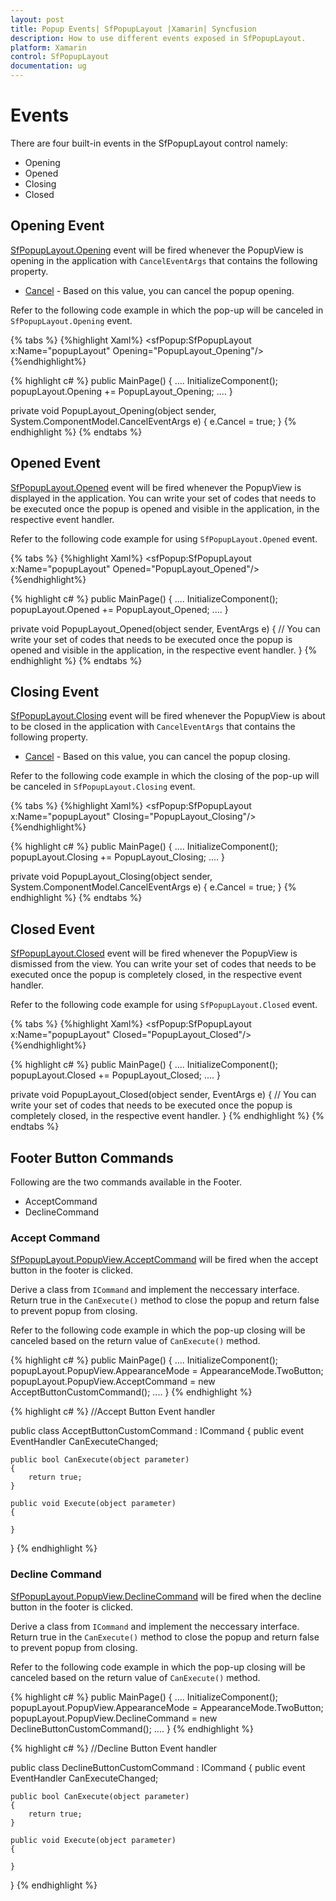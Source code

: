 ```yaml
---
layout: post
title: Popup Events| SfPopupLayout |Xamarin| Syncfusion
description: How to use different events exposed in SfPopupLayout.
platform: Xamarin
control: SfPopupLayout
documentation: ug
--- 
```


# Events

There are four built-in events in the SfPopupLayout control namely:

* Opening
* Opened
* Closing
* Closed

## Opening Event

[SfPopupLayout.Opening](https://help.syncfusion.com/cr/cref_files/xamarin/sfpopuplayout/Syncfusion.SfPopupLayout.XForms~Syncfusion.XForms.PopupLayout.SfPopupLayout~Opening_EV.html) event will be fired whenever the PopupView is opening in the application with `CancelEventArgs` that contains the following property.

* [Cancel](https://msdn.microsoft.com/query/dev14.query?appId=Dev14IDEF1&l=EN-US&k=k(System.ComponentModel.CancelEventArgs.Cancel)&rd=true) - Based on this value, you can cancel the popup opening.

Refer to the following code example in which the pop-up will be canceled in `SfPopupLayout.Opening` event.

{% tabs %}
{%highlight Xaml%}
<sfPopup:SfPopupLayout x:Name="popupLayout" Opening="PopupLayout_Opening"/>
{%endhighlight%}

{% highlight c# %}
public MainPage()
{
    ....
    InitializeComponent();
    popupLayout.Opening += PopupLayout_Opening;
    ....
}

private void PopupLayout_Opening(object sender, System.ComponentModel.CancelEventArgs e)
{
    e.Cancel = true;
}
{% endhighlight %}
{% endtabs %}

## Opened Event

[SfPopupLayout.Opened](https://help.syncfusion.com/cr/cref_files/xamarin/sfpopuplayout/Syncfusion.SfPopupLayout.XForms~Syncfusion.XForms.PopupLayout.SfPopupLayout~Opened_EV.html) event will be fired whenever the PopupView is displayed in the application.
You can write your set of codes that needs to be executed once the popup is opened and visible in the application, in the respective event handler.

Refer to the following code example for using `SfPopupLayout.Opened` event.

{% tabs %}
{%highlight Xaml%}
<sfPopup:SfPopupLayout x:Name="popupLayout" Opened="PopupLayout_Opened"/>
{%endhighlight%}

{% highlight c# %}
public MainPage()
{
    ....
    InitializeComponent();
    popupLayout.Opened += PopupLayout_Opened;
    ....
}

private void PopupLayout_Opened(object sender, EventArgs e)
{
   // You can write your set of codes that needs to be executed once the popup is opened and visible in the application, in the respective event handler.
}
{% endhighlight %}
{% endtabs %}

## Closing Event

[SfPopupLayout.Closing](https://help.syncfusion.com/cr/cref_files/xamarin/sfpopuplayout/Syncfusion.SfPopupLayout.XForms~Syncfusion.XForms.PopupLayout.SfPopupLayout~Opening_EV.html) event will be fired whenever the PopupView is about to be closed in the application with `CancelEventArgs` that contains the following property.

* [Cancel](https://msdn.microsoft.com/query/dev14.query?appId=Dev14IDEF1&l=EN-US&k=k(System.ComponentModel.CancelEventArgs.Cancel)&rd=true) - Based on this value, you can cancel the popup closing.

Refer to the following code example in which the closing of the pop-up will be canceled in `SfPopupLayout.Closing` event.

{% tabs %}
{%highlight Xaml%}
<sfPopup:SfPopupLayout x:Name="popupLayout"  Closing="PopupLayout_Closing"/>
{%endhighlight%}

{% highlight c# %}
public MainPage()
{
    ....
    InitializeComponent();
    popupLayout.Closing += PopupLayout_Closing;
    ....
}

private void PopupLayout_Closing(object sender, System.ComponentModel.CancelEventArgs e)
{
    e.Cancel = true;
}
{% endhighlight %}
{% endtabs %}

## Closed Event

[SfPopupLayout.Closed](https://help.syncfusion.com/cr/cref_files/xamarin/sfpopuplayout/Syncfusion.SfPopupLayout.XForms~Syncfusion.XForms.PopupLayout.SfPopupLayout~Closed_EV.html) event will be fired whenever the PopupView is dismissed from the view.
You can write your set of codes that needs to be executed once the popup is completely closed, in the respective event handler.

Refer to the following code example for using `SfPopupLayout.Closed` event.

{% tabs %}
{%highlight Xaml%}
<sfPopup:SfPopupLayout x:Name="popupLayout" Closed="PopupLayout_Closed"/>
{%endhighlight%}

{% highlight c# %}
public MainPage()
{
    ....
    InitializeComponent();
    popupLayout.Closed += PopupLayout_Closed;
    ....
}

private void PopupLayout_Closed(object sender, EventArgs e)
{
    // You can write your set of codes that needs to be executed once the popup is completely closed, in the respective event handler.
}
{% endhighlight %}
{% endtabs %}

## Footer Button Commands

Following are the two commands available in the Footer.

* AcceptCommand
* DeclineCommand

### Accept Command

[SfPopupLayout.PopupView.AcceptCommand](https://help.syncfusion.com/cr/cref_files/xamarin/sfpopuplayout/Syncfusion.SfPopupLayout.XForms~Syncfusion.XForms.PopupLayout.PopupView~AcceptCommand.html) will be fired when the accept button in the footer is clicked. 

Derive a class from `ICommand` and implement the neccessary interface. Return true in the `CanExecute()` method to close the popup and return false to prevent popup from closing.

Refer to the following code example in which the pop-up closing will be canceled based on the return value of `CanExecute()` method.

{% highlight c# %}
public MainPage()
{
    ....
    InitializeComponent();
    popupLayout.PopupView.AppearanceMode = AppearanceMode.TwoButton;
    popupLayout.PopupView.AcceptCommand = new AcceptButtonCustomCommand();
    ....
}
{% endhighlight %}

{% highlight c# %}
//Accept Button Event handler

public class AcceptButtonCustomCommand : ICommand
{
    public event EventHandler CanExecuteChanged;

    public bool CanExecute(object parameter)
    {
        return true;
    }

    public void Execute(object parameter)
    {
       
    }
}
{% endhighlight %}

### Decline Command

[SfPopupLayout.PopupView.DeclineCommand](https://help.syncfusion.com/cr/cref_files/xamarin/sfpopuplayout/Syncfusion.SfPopupLayout.XForms~Syncfusion.XForms.PopupLayout.PopupView~DeclineCommand.html) will be fired when the decline button in the footer is clicked.  

Derive a class from `ICommand` and implement the neccessary interface. Return true in the `CanExecute()` method to close the popup and return false to prevent popup from closing.

Refer to the following code example in which the pop-up closing will be canceled based on the return value of `CanExecute()` method.

{% highlight c# %}
public MainPage()
{
    ....
    InitializeComponent();
    popupLayout.PopupView.AppearanceMode = AppearanceMode.TwoButton;
    popupLayout.PopupView.DeclineCommand = new DeclineButtonCustomCommand();
    ....
}
{% endhighlight %}

{% highlight c# %}
//Decline Button Event handler

public class DeclineButtonCustomCommand : ICommand
{
    public event EventHandler CanExecuteChanged;

    public bool CanExecute(object parameter)
    {
        return true;
    }

    public void Execute(object parameter)
    {
       
    }
}
{% endhighlight %}